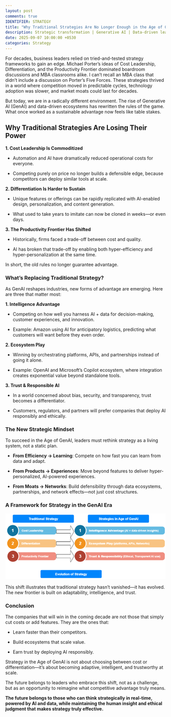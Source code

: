 ```yaml
---
layout: post
comments: true
IDENTIFIER: STRATEGY
title: "Why Traditional Strategies Are No Longer Enough in the Age of GenAI and Data"
description: Strategic transformation | Generative AI | Data-driven leadership | Digital disruption | CTO strategy
date: 2025-09-07 10:00:00 +0530
categories: Strategy
---
```


For decades, business leaders relied on tried-and-tested strategy frameworks to gain an edge. Michael Porter’s ideas of Cost Leadership, Differentiation, and the Productivity Frontier dominated boardroom discussions and MBA classrooms alike.
I can’t recall an MBA class that didn’t include a discussion on Porter’s Five Forces. 
These strategies thrived in a world where competition moved in predictable cycles, technology adoption was slower, and market moats could last for decades.

But today, we are in a radically different environment. The rise of Generative AI (GenAI) and data-driven ecosystems has rewritten the rules of the game. What once worked as a sustainable advantage now feels like table stakes.
## Why Traditional Strategies Are Losing Their Power

**1. Cost Leadership Is Commoditized**

- Automation and AI have dramatically reduced operational costs for everyone.

- Competing purely on price no longer builds a defensible edge, because competitors can deploy similar tools at scale.

**2. Differentiation Is Harder to Sustain**

- Unique features or offerings can be rapidly replicated with AI-enabled design, personalization, and content generation.

- What used to take years to imitate can now be cloned in weeks—or even days.

**3. The Productivity Frontier Has Shifted**

- Historically, firms faced a trade-off between cost and quality.

- AI has broken that trade-off by enabling both hyper-efficiency and hyper-personalization at the same time.

In short, the old rules no longer guarantee advantage.

### What’s Replacing Traditional Strategy?

As GenAI reshapes industries, new forms of advantage are emerging. Here are three that matter most:

**1. Intelligence Advantage**

- Competing on how well you harness AI + data for decision-making, customer experiences, and innovation.

- Example: Amazon using AI for anticipatory logistics, predicting what customers will want before they even order.

**2. Ecosystem Play**

- Winning by orchestrating platforms, APIs, and partnerships instead of going it alone.

- Example: OpenAI and Microsoft’s Copilot ecosystem, where integration creates exponential value beyond standalone tools.

**3. Trust & Responsible AI**

- In a world concerned about bias, security, and transparency, trust becomes a differentiator.

- Customers, regulators, and partners will prefer companies that deploy AI responsibly and ethically.

### The New Strategic Mindset

To succeed in the Age of GenAI, leaders must rethink strategy as a living system, not a static plan.

- **From Efficiency → Learning**: Compete on how fast you can learn from data and adapt.

- **From Products → Experiences**: Move beyond features to deliver hyper-personalized, AI-powered experiences.

- **From Moats → Networks**: Build defensibility through data ecosystems, partnerships, and network effects—not just cost structures.

### A Framework for Strategy in the GenAI Era
![Traditional vs GenAI Strategy](/assets/traditionalvsgenai.png)


This shift illustrates that traditional strategy hasn’t vanished—it has evolved. The new frontier is built on adaptability, intelligence, and trust.

### Conclusion

The companies that will win in the coming decade are not those that simply cut costs or add features. They are the ones that:

- Learn faster than their competitors.

- Build ecosystems that scale value.

- Earn trust by deploying AI responsibly.

Strategy in the Age of GenAI is not about choosing between cost or differentiation—it’s about becoming adaptive, intelligent, and trustworthy at scale.

The future belongs to leaders who embrace this shift, not as a challenge, but as an opportunity to reimagine what competitive advantage truly means.

**The future belongs to those who can think strategically in real-time, powered by AI and data, while maintaining the human insight and ethical judgment that makes strategy truly effective.**

